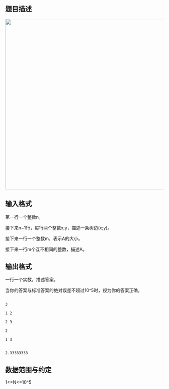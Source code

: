 ## 题目描述

<p><img src="https://s2.loli.net/2023/08/15/bktx2vWjyB96hs7.png" width="846" height="540" alt=""></p> 
<p></p>

## 输入格式

<div>
 第一行一个整数n。
</div> 
<div>
 接下来n−1行，每行两个整数x;y，描述一条树边(x;y)。
</div> 
<div>
 接下来一行一个整数m，表示A的大小。
</div> 
<div>
 接下来一行m个互不相同的整数，描述A。
</div> 
<div></div> 
<p></p>

## 输出格式

<div>
 一行一个实数，描述答案。
</div> 
<div>
 当你的答案与标准答案的绝对误差不超过10^5时，视为你的答案正确。
</div> 
<div></div> 
<p></p>

```input1
3
1 2
2 3
2
1 3
```
```output1
2.33333333
```
## 数据范围与约定

<p>1<=N<=10^5</p>
<br> 
<p></p>

